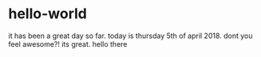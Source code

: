 # hello-world

it has been a great day so far. today is thursday 5th of april 2018.
dont you feel awesome?! its great.
hello there
